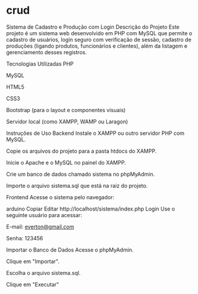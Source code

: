 # crud
Sistema de Cadastro e Produção com Login
Descrição do Projeto
Este projeto é um sistema web desenvolvido em PHP com MySQL que permite o cadastro de usuários, login seguro com verificação de sessão, cadastro de produções (ligando produtos, funcionários e clientes), além da listagem e gerenciamento desses registros.

Tecnologias Utilizadas
PHP

MySQL

HTML5

CSS3

Bootstrap (para o layout e componentes visuais)

Servidor local (como XAMPP, WAMP ou Laragon)

Instruções de Uso
Backend
Instale o XAMPP ou outro servidor PHP com MySQL.

Copie os arquivos do projeto para a pasta htdocs do XAMPP.

Inicie o Apache e o MySQL no painel do XAMPP.

Crie um banco de dados chamado sistema no phpMyAdmin.

Importe o arquivo sistema.sql que está na raiz do projeto.

Frontend
Acesse o sistema pelo navegador:

arduino
Copiar
Editar
http://localhost/sistema/index.php
Login
Use o seguinte usuário para acessar:

E-mail: everton@gmail.com

Senha: 123456

Importar o Banco de Dados
Acesse o phpMyAdmin.

Clique em "Importar".

Escolha o arquivo sistema.sql.

Clique em "Executar"
